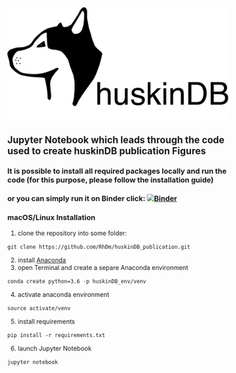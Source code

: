 <img src="https://github.com/RhDm/huskinDB_publication/blob/master/images/Logo_new_12.png" alt="drawing" width="600px"/>

## Jupyter Notebook which leads through the code used to create huskinDB publication Figures
### It is possible to install all required packages locally and run the code (for this purpose, please follow the installation guide)
### or you can simply run it on Binder click: [![Binder](httbs://mybinder.org/badge_logo.svg)](https://mybinder.org/v2/gh/RhDm/huskinDB_publication.git/master)

### macOS/Linux Installation
1. clone the repository into some folder:
```
git clone https://github.com/RhDm/huskinDB_publication.git
```
2. install [Anaconda](https://docs.anaconda.com/anaconda/install/)
3. open Terminal and create a separe Anaconda environment
```
conda create python=3.6 -p huskinDB_env/venv
```
4. activate anaconda environment
```
source activate/venv
```
5. install requirements
```
pip install -r requirements.txt
```
6. launch Jupyter Notebook
```
jupyter notebook
```
